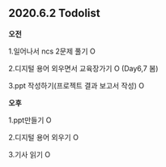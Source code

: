 ## 2020.6.2 Todolist

**오전**

1.일어나서 ncs 2문제 풀기 O

2.디지털 용어 외우면서 교육장가기 O (Day6,7 봄)

3.ppt 작성하기(프로젝트 결과 보고서 작성) O



**오후**

1.ppt만들기 O

2.디지털 용어 외우기 O

3.기사 읽기 O